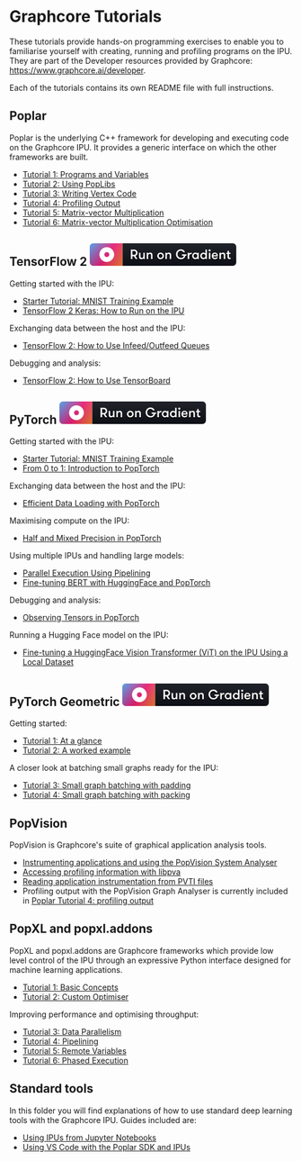 <!-- Copyright (c) 2021 Graphcore Ltd. All rights reserved. -->
# Graphcore Tutorials

These tutorials provide hands-on programming exercises to enable you to
familiarise yourself with creating, running and profiling programs on the IPU.
They are part of the Developer resources provided by Graphcore:
<https://www.graphcore.ai/developer>.

Each of the tutorials contains its own README file with full instructions.

## Poplar

Poplar is the underlying C++ framework for developing and executing code on the Graphcore IPU.
It provides a generic interface on which the other frameworks are built.

- [Tutorial 1: Programs and Variables](poplar/tut1_variables)
- [Tutorial 2: Using PopLibs](poplar/tut2_operations)
- [Tutorial 3: Writing Vertex Code](poplar/tut3_vertices)
- [Tutorial 4: Profiling Output](poplar/tut4_profiling)
- [Tutorial 5: Matrix-vector Multiplication](poplar/tut5_matrix_vector)
- [Tutorial 6: Matrix-vector Multiplication Optimisation](poplar/tut6_matrix_vector_opt)

## TensorFlow 2 [![Gradient](../../gradient-badge.svg)](https://ipu.dev/3QA9C3e)

Getting started with the IPU:

- [Starter Tutorial: MNIST Training Example](../simple_applications/tensorflow2/mnist)
- [TensorFlow 2 Keras: How to Run on the IPU](tensorflow2/keras)

Exchanging data between the host and the IPU:

- [TensorFlow 2: How to Use Infeed/Outfeed Queues](tensorflow2/infeed_outfeed)

Debugging and analysis:

- [TensorFlow 2: How to Use TensorBoard](tensorflow2/tensorboard)

## PyTorch [![Gradient](../../gradient-badge.svg)](https://ipu.dev/3X896wa)

Getting started with the IPU:

- [Starter Tutorial: MNIST Training Example](../simple_applications/pytorch/mnist)
- [From 0 to 1: Introduction to PopTorch](pytorch/basics)

Exchanging data between the host and the IPU:

- [Efficient Data Loading with PopTorch](pytorch/efficient_data_loading)

Maximising compute on the IPU:

- [Half and Mixed Precision in PopTorch](pytorch/mixed_precision)

Using multiple IPUs and handling large models:

- [Parallel Execution Using Pipelining](pytorch/pipelining)
- [Fine-tuning BERT with HuggingFace and PopTorch](pytorch/finetuning_bert)

Debugging and analysis:

- [Observing Tensors in PopTorch](pytorch/observing_tensors)

Running a Hugging Face model on the IPU:

- [Fine-tuning a HuggingFace Vision Transformer (ViT) on the IPU Using a Local Dataset](pytorch/vit_model_training)

## PyTorch Geometric [![Gradient](../../gradient-badge.svg)](https://ipu.dev/RfTOyI)

Getting started:

- [Tutorial 1: At a glance](pytorch_geometric/1_at_a_glance)
- [Tutorial 2: A worked example](pytorch_geometric/2_a_worked_example)

A closer look at batching small graphs ready for the IPU:

- [Tutorial 3: Small graph batching with padding](pytorch_geometric/3_small_graph_batching_with_padding)
- [Tutorial 4: Small graph batching with packing](pytorch_geometric/3_small_graph_batching_with_packing)

## PopVision

PopVision is Graphcore's suite of graphical application analysis tools.

- [Instrumenting applications and using the PopVision System Analyser](popvision/system_analyser_instrumentation)
- [Accessing profiling information with libpva](popvision/libpva)
- [Reading application instrumentation from PVTI files](popvision/reading_pvti_files)
- Profiling output with the PopVision Graph Analyser is currently included in [Poplar Tutorial 4: profiling output](poplar/tut4_profiling)

## PopXL and popxl.addons

PopXL and popxl.addons are Graphcore frameworks which provide low level
control of the IPU through an expressive
Python interface designed for machine learning applications.

- [Tutorial 1: Basic Concepts](popxl/1_basic_concepts)
- [Tutorial 2: Custom Optimiser](popxl/2_custom_optimiser)

Improving performance and optimising throughput:

- [Tutorial 3: Data Parallelism](popxl/3_data_parallelism)
- [Tutorial 4: Pipelining](popxl/4_pipelining)
- [Tutorial 5: Remote Variables](popxl/5_remote_variables_and_rts)
- [Tutorial 6: Phased Execution](popxl/6_phased_execution)

## Standard tools

In this folder you will find explanations of how to use standard deep learning tools
with the Graphcore IPU. Guides included are:

- [Using IPUs from Jupyter Notebooks](standard_tools/using_jupyter)
- [Using VS Code with the Poplar SDK and IPUs](standard_tools/using_vscode)
